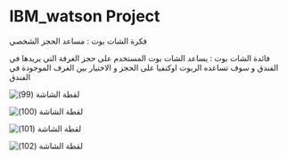 # IBM_watson Project 

فكرة الشات بوت : مساعد الحجز الشخصي

فائدة الشات بوت : يساعد الشات بوت المستخدم على حجز الغرفة التي يريدها في الفندق و سوف تساعده الربوت اوكتفيا على الحجز و الاختيار بين الغرف الموجودة في الفندق 



![‏‏لقطة الشاشة (99)](https://user-images.githubusercontent.com/85675986/126023652-08d3b80b-48fa-4c8c-a5b0-6093e0597e8d.png)



![‏‏لقطة الشاشة (100)](https://user-images.githubusercontent.com/85675986/126023667-e05e4387-4ddd-43a2-9c5d-d3ab3a5999a2.png)



![‏‏لقطة الشاشة (101)](https://user-images.githubusercontent.com/85675986/126023668-c2cf7a86-d9a7-4987-91f3-0c85ade48cd6.png)



![‏‏لقطة الشاشة (102)](https://user-images.githubusercontent.com/85675986/126023671-d67d806f-620c-483c-97b5-e06da2975a16.png)







